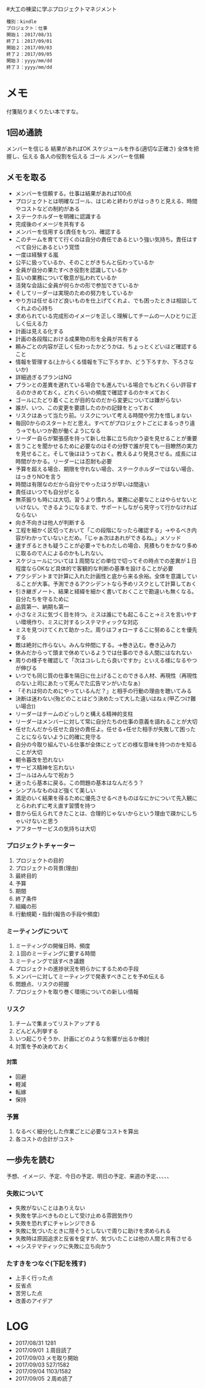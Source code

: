 #大工の棟梁に学ぶプロジェクトマネジメント

    種別：kindle
    プロジェクト：仕事
    開始１：2017/08/31
    終了１：2017/09/01
    開始２：2017/09/03
    終了２：2017/09/05
    開始３：yyyy/mm/dd
    終了３：yyyy/mm/dd

# メモ
付箋貼りまくりたい本ですな。
## 1回め通読
メンバーを信じる
結果があればOK
スケジュールを作る(適切な正確さ)
全体を把握し、伝える
各人の役割を伝える
ゴール
メンバーを信頼
## メモを取る
- メンバーを信頼する。仕事は結果があれば100点
- プロジェクトとは明確なゴール、はじめと終わりがはっきりと見える、時間やコストなどの制約がある
- ステークホルダーを明確に認識する
- 完成後のイメージを共有する
- メンバーを信用する(責任をもつ)、確認する
- このチームを育てて行くのは自分の責任であるという強い気持ち。責任はすべて自分にあるという覚悟
- 一度は経験する嵐
- 公平に扱っているか、そのことがきちんと伝わっているか
- 全員が自分の果たすべき役割を認識しているか
- 互いの業務について敬意が払われているか
- 活発な会話に全員が何らかの形で参加できているか
- そしてリーダーは実現のための努力をしているか
- やり方は任せるけど良いものを仕上げてくれよ、でも困ったときは相談してくれよの心持ち
- 求められている完成形のイメージを正しく理解してチームの一人ひとりに正しく伝える力
- 計画は見える化する
- 計画の各段階における成果物の形を全員が共有する
- 頼みごとの内容が正しく伝わったかどうかは、ちょっとくどいほど確認すること
- 情報を管理する(上からくる情報を下に下ろすか、どう下ろすか、下ろさないか)
- 詳細過ぎるプランはNG
- プランとの差異を遅れている場合でも進んでいる場合でもどれくらい許容するのかきめておく。どれくらいの頻度で確認するのかキメておく
- ゴールにたどり着くことが目的なのだから変更については嫌がらない
- 誰が、いつ、この変更を要請したのかの記録をとっておく
- リスクはあって当たり前。リスクについて考える時間や労力を惜しまない
- 毎回0からのスタートだと思え。すべてがプロジェクトごとにまるっきり違う→でもいつか勘が働くようになる
- リーダー自らが緊張感を持って新し仕事に立ち向かう姿を見せることが重要
- 言うことを聞かせるために必要なのはその分野で誰が見ても一目瞭然の実力を見せること。そして後はほうっておく。教えるより発見させる。成長には時間がかかる。リーダーには忍耐も必要
- 予算を超える場合、期限を守れない場合、ステークホルダーではない場合、はっきりNOを言う
- 時間は有限なのだから自分でやったほうが早いは間違い
- 責任はいつでも自分がとる
- 無茶振りも時には大切。習うより慣れろ。業務に必要なことはやらせないといけない。できるようになるまで、サポートしながら見守って行かなければならない
- 向き不向きは他人が判断する
- 工程を細かく区切っておいて「この段階になったら確認する」→やるべき内容がわかっていないとだめ。「じゃぁ次はあれができるね。」メソッド
- 速すぎるときも疑うことが必要→でもわたしの場合、見積もりをかなり多めに取るので人によるのかもしれない。
- スケジュールについては１周間などの単位で切ってその時点での差異が１日程度ならOKなど具体的で客観的な判断の基準を設けることが必要
- アクシデントまで計算に入れた計画性と底から来る余裕。全体を意識していることが大事。予測できるアクシデントなら予めリスクとして計算しておく
- 引き継ぎノート、結果と経緯を細かく書いておくことで勘違いも無くなる。自分たちを守るために
- 品質第一、納期も第一
- 小さなミスに気づく目を持つ。ミスは誰にでも起こること→ミスを言いやすい環境作り、ミスに対するシステマティックな対応
- ミスを見つけてくれて助かった。周りはフォローするこに努めることを優先する
- 敵は絶対に作らない。みんな仲間にする。→巻き込む。巻き込み力
- 休みだからって頭まで休めているようでは仕事のできる人間にはなれない
- 周りの様子を確認して「次はコレしたら良いですか」といえる様になるやつが伸びる
- いつでも同じ質の仕事を隔日に仕上げることのできる人材、再現性（再現性のない上司にあたって死んでた広告マンがいたなぁ）
- 「それは何のためにやっているんだ？」と相手の行動の理由を聴いてみる
- 決断は迷わない(殆どのことはどう決めたって大した違いはねぇ(甲乙つけ難い場合))
- リーダーはチームのどっしりと構える精神的支柱
- リーダーはメンバーに対して常に自分たちの仕事の意義を語れることが大切
- 任せたんだから任せた自分の責任よ。任せる+任せた相手が失敗して困ったことにならないように的確に見守る
- 自分の今取り組んでいる仕事が全体にとってどの様な意味を持つのかを知ることが大切
- 朝令暮改を恐れない
- サービス精神を忘れない
- ゴールはみんなで祝おう
- 迷ったら基本に戻る。この問題の基本はなんだろう？
- シンプルなものほど強くて美しい
- 満足のいく結果を得るために優先させるべきものはなにかについて先入観にとらわれずに考え直す習慣を持つ
- 昔から伝えられてきたことは、合理的じゃないからという理由で疎かにしちゃいけないと思う
- アフターサービスの気持ちは大切

### プロジェクトチャーター
1. プロジェクトの目的
1. プロジェクトの背景(理由)
1. 最終目的
1. 予算
1. 期間
1. 終了条件
1. 組織の形
1. 行動規範・指針(報告の手段や頻度)

### ミーティングについて
1. ミーティングの開催日時、頻度
1. １回のミーティングに要する時間
1. ミーティングで話すべき議題
1. プロジェクトの進捗状況を明らかにするための手段
1. メンバーに対してミーティングで発表すべきことを予め伝える
1. 問題点、リスクの把握
1. プロジェクトを取り巻く環境についての新しい情報

### リスク
1. チームで集まってリストアップする
1. どんどん列挙する
1. いつ起こりそうか、計画にどのような影響が出るか検討
1. 対策を予め決めておく

#### 対策
- 回避
- 軽減
- 転嫁
- 保持

### 予算
1. なるべく細分化した作業ごとに必要なコストを算出
1. 各コストの合計がコスト

## 一歩先を読む
予想、イメージ、予定、今日の予定、明日の予定、来週の予定、、、、、

### 失敗について
- 失敗がないことはありえない
- 失敗を学ぶべきものとして受け止める雰囲気作り
- 失敗を恐れずにチャレンジできる
- 失敗に気づいたときに隠そうとしないで周りに助けを求められる
- 失敗時は原因追求と反省を促すが、気づいたことは他の人間と共有させる
- →システマティックに失敗に立ち向かう

### たすきをつなぐ(下記を残す)
- 上手く行った点
- 反省点
- 苦労した点
- 改善のアイデア


# LOG
- 2017/08/31 1281
- 2017/09/01 １周目読了
- 2017/09/03 メモ取り開始
- 2017/09/03 527/1582
- 2017/09/04 1103/1582
- 2017/09/05 ２周め読了
